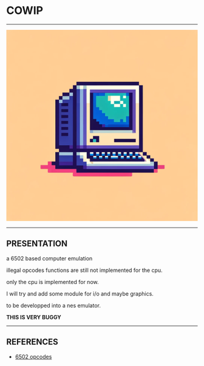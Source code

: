 # COWIP

---

![text](cowip.webp)

---

## PRESENTATION

a 6502 based computer emulation

illegal opcodes functions are still not implemented for the cpu.

only the cpu is implemented for now.

I will try and add some module for i/o and maybe graphics.

to be developped into a nes emulator.

**THIS IS VERY BUGGY**

---

## REFERENCES

* [6502 opcodes](https://www.masswerk.at/6502/6502_instruction_set.html)
